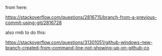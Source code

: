 from here:

https://stackoverflow.com/questions/2816715/branch-from-a-previous-commit-using-git/2816728

also rmb to do this:

https://stackoverflow.com/questions/31301051/github-windows-new-branch-created-from-command-line-not-showing-up-on-github-co

